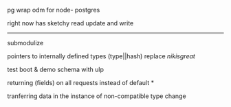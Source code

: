 pg wrap odm for node- postgres

right now has sketchy read update and write

------------------------------
submodulize

pointers to internally defined types (type||hash)
replace $nikisgreat$

test boot & demo schema with ulp

returning (fields) on all requests instead of default *

tranferring data in the instance of non-compatible type change